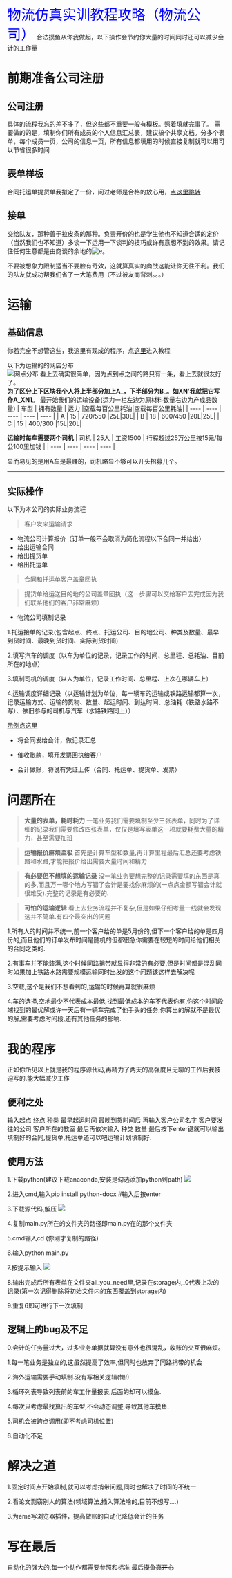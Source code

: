 <font face="黑体" color=blue size=6>物流仿真实训教程攻略（物流公司）</font>
合法摸鱼从你我做起，以下操作会节约你大量的时间同时还可以减少会计的工作量

# 前期准备公司注册
## 公司注册
具体的流程我忘的差不多了，但这些都不重要一般有模板。照着填就完事了。
需要做的的是，填制你们所有成员的个人信息汇总表，建议搞个共享文档。分多个表单，每个成员一页，公司的信息一页，所有信息都填用的时候直接复制就可以用可以节省很多时间
## 表单样板
合同托运单提货单我拟定了一份，问过老师是合格的放心用，[点这里跳转](https://github.com/ZAchiever/Logistics/tree/master/storage)
## 接单
交给队友，那种善于拉皮条的那种。负责开价的也是学生他也不知道合适的定价（当然我们也不知道）多谈一下运用一下谈判的技巧或许有意想不到的效果。请记住任何生意都是由商谈的余地的![](https://github.com/ZAchiever/Logistics/blob/master/picture/%E8%A1%A8%E6%83%85%E5%8C%85/%E5%88%92%E6%B0%B4.jpg 'e')。  

不要被想象力限制适当不要脸有奇效，这就算真实的商战这能让你无往不利。我们的队友就成功帮我们省了一大笔费用（不过被友商背刺。。。）

# 运输
## 基础信息
你若完全不想管这些，我这里有现成的程序，点[这里](https://github.com/ZAchiever/Logistics#%E4%BD%BF%E7%94%A8%E6%96%B9%E6%B3%95)进入教程  

以下为运输的的网店分布  
![网点分布](https://raw.githubusercontent.com/ZAchiever/Logistics/master/picture/%E6%8D%95%E8%8E%B7.PNG '图片')
看上去确实很简单，因为点到点之间的路只有一条，看上去就很友好了。  
**为了区分上下区块我个人将上半部分加上A_，下半部分为B_。如XN’我就把它写作A_XN1**。
最开始我们的运输设备(运力一栏左边为原材料数量右边为产成品数量)
|  车型   | 拥有数量  | 运力  |空载每百公里耗油|空载每百公里耗油|
|  ----  | ----  | ---- | ---- | ---- |
| A  | 15 | 720/550 |25L|30L|
| B | 18 | 600/450 |20L|25L|
| C  | 15 | 400/300 |15L|20L|
  

**运输时每车需要两个司机**
|  司机  |  25人   |  工资1500   |  行程超过25万公里按15元/每公100里加钱   |
|  ----  |  ----  |  ----  |  ----  |

显而易见的是用A车是最赚的，司机略显不够可以开头招募几个。
***
## 实际操作
以下为本公司的实际业务流程
>客户发来运输请求
- 物流公司计算报价（订单一般不会取消为简化流程以下合同一并给出）
- 给出运输合同
- 给出提货单
- 给出托运单
>合同和托运单客户盖章回执  

>提货单给运送目的地的公司盖章回执（这一步骤可以交给客户去完成因为我们联系他们的客户非常麻烦）  
- 物流公司填制记录  

1.托运接单的记录(包含起点、终点、托运公司、目的地公司、种类及数量、最早到货时间、最晚到货时间、实际到货时间)  

2.填写汽车的调度（以车为单位的记录，记录工作的时间、总里程、总耗油、目前所在的地点）  

3.填制司机的调度（以人为单位，记录工作时间、总里程、上次在哪辆车上）  

4.运输调度详细记录（以运输计划为单位，每一辆车的运输或铁路运输都算一次，记录运输方式、运输的货物、数量、起运时间、到达时间、总油耗（铁路水路不写）、依旧参与的司机与汽车（水路铁路同上））  

[示例点这里](https://github.com/ZAchiever/Logistics/tree/master/storage)
- 将合同发给会计，做记录汇总  

- 催收账款，填开发票回执给客户  

- 会计做账，将说有凭证上传（合同、托运单、提货单、发票）  


# 问题所在
>**大量的表单，耗时耗力**
一笔业务我们需要填制至少三张表单，同时为了详细的记录我们需要修改四张表单，仅仅是填写表单这一项就要耗费大量的精力，甚至需要加班  

>**运输报价麻烦至极**
首先是计算车型和数量,再计算里程最后汇总还要考虑铁路和水路,才能把报价给出需要大量时间和精力

>**有必要但不想填的运输记录**
没一笔业务要想完整的记录需要填的东西是真的多,而且万一哪个地方写错了会计是要找你麻烦的(一点点金额写错会计就很难受).完整的记录是有必要的.

>**可怕的运输逻辑**
看上去业务流程并不复杂,但是如果仔细考量一线就会发现这并不简单.有四个最突出的问题  

1.所有人的时间并不统一,前一个客户给的单是5月份的,但下一个客户给的单是四月份的,而且他们的订单发布时间是随机的但都很急你需要在较短的时间给他们相关的合同之类的.  

2.有事车并不能装满,这个时候同路捎带就显得非常的有必要,但是时间都是混乱同时如果加上铁路水路需要规模运输同时出发的这个问题该这样去解决呢  

3.空载,这个是我们不想看到的,运输的时候再算就很麻烦  

4.车的选择,空地最少不代表成本最低,找到最低成本的车不代表你有,你这个时间段端找到的最优解或许一天后有一辆车完成了他手头的任务,你算出的解就不是最优的解,需要考虑时间段,还有其他任务的影响.  

# 我的程序
正如你所见以上就是我的程序源代码,再精力了两天的高强度且无聊的工作后我被迫写的.能大幅减少工作
## 便利之处
输入起点 终点 种类 最早起运时间 最晚到货时间后
再输入客户公司名字 客户要发往的公司 客户所在的教室
最后再依次输入 种类 数量
最后按下enter键就可以输出填制好的合同,提货单,托运单还可以吧运输计划填制好.
## 使用方法
1.下载python(建议下载anaconda,安装是勾选添加python到path)
![](https://raw.githubusercontent.com/ZAchiever/Logistics/master/picture/%E5%AE%89%E8%A3%85.PNG)  

2.进入cmd,输入pip install python-docx #输入后按enter  

3.下载源代码,解压
![](https://raw.githubusercontent.com/ZAchiever/Logistics/master/picture/%E4%B8%8B%E8%BD%BD.PNG)  

4.复制main.py所在的文件夹的路径即main.py在的那个文件夹  

5.cmd输入cd (你刚才复制的路径)  

6.输入python main.py  

7.按提示输入
![](https://raw.githubusercontent.com/ZAchiever/Logistics/master/picture/%E8%BF%90%E8%A1%8C.PNG)  

8.输出完成后所有表单在文件夹all_you_need里,记录在storage内,_0代表上次的记录(第一次记得删除将初始文件内的东西覆盖到storage内)  

9.重复6即可进行下一次填制  

## 逻辑上的bug及不足
0.会计的任务量过大，过多业务单据就算没有意外也很混乱，收账的交互很麻烦。  

1.每一笔业务是独立的,这虽然提高了效率,但同时也放弃了同路捎带的机会  

2.海外运输需要手动填制.没有写相关逻辑(懒!)  

3.循环列表导致列表前的车工作量报表,后面的却可以摸鱼.  

4.每次只考虑最找算出的车型,不会动态调整,导致其他车摸鱼.  

5.司机会被跨点调用(即不考虑司机位置)  

6.自动化不足
# 解决之道
1.固定时间点开始填制,就可以考虑捎带问题,同时也解决了时间的不统一  

2.看论文剽窃别人的算法(领域算法,插入算法啥的,目前不想写....)  

3.为eme写浏览器插件，提高做账的自动化降低会计的任务  

# 写在最后
自动化的强大的,每一个动作都需要参照和标准
最后~~摸鱼真开心~~ 
